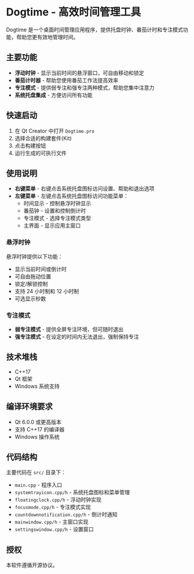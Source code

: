 # Dogtime - 高效时间管理工具

Dogtime 是一个桌面时间管理应用程序，提供托盘时钟、番茄计时和专注模式功能，帮助您更有效地管理时间。

## 主要功能

- **浮动时钟** - 显示当前时间的悬浮窗口，可自由移动和锁定
- **番茄计时器** - 帮助您使用番茄工作法提高效率
- **专注模式** - 提供弱专注和强专注两种模式，帮助您集中注意力
- **系统托盘集成** - 方便访问所有功能

## 快速启动

1. 在 Qt Creator 中打开 `Dogtime.pro`
2. 选择合适的构建套件(Kit)
3. 点击构建按钮
4. 运行生成的可执行文件

## 使用说明

- **右键菜单** - 右键点击系统托盘图标访问设置、帮助和退出选项
- **左键菜单** - 左键点击系统托盘图标访问功能菜单：
  - 时间显示 - 控制悬浮时钟显示
  - 番茄钟 - 设置和控制倒计时
  - 专注模式 - 选择专注模式类型
  - 主界面 - 显示应用主窗口

### 悬浮时钟

悬浮时钟提供以下功能：

- 显示当前时间或倒计时
- 可自由拖动位置
- 锁定/解锁控制
- 支持 24 小时制和 12 小时制
- 可选显示秒数

### 专注模式

- **弱专注模式** - 提供全屏专注环境，但可随时退出
- **强专注模式** - 在设定的时间内无法退出，强制保持专注

## 技术堆栈

- C++17
- Qt 框架
- Windows 系统支持

## 编译环境要求

- Qt 6.0.0 或更高版本
- 支持 C++17 的编译器
- Windows 操作系统

## 代码结构

主要代码在 `src/` 目录下：

- `main.cpp` - 程序入口
- `systemtrayicon.cpp/h` - 系统托盘图标和菜单管理
- `floatingclock.cpp/h` - 浮动时钟实现
- `focusmode.cpp/h` - 专注模式实现
- `countdownnotification.cpp/h` - 倒计时通知
- `mainwindow.cpp/h` - 主窗口实现
- `settingswindow.cpp/h` - 设置窗口

## 授权

本软件遵循开源协议。

